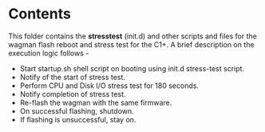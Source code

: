 # Contents

This folder contains the __stresstest__ (init.d) and other scripts and files for the wagman flash reboot and stress test for the C1+. A brief
description on the execution logic follows -
* Start startup.sh shell script on booting using init.d stress-test script.
* Notify of the start of stress test.
* Perform CPU and Disk I/O stress test for 180 seconds.
* Notify completion of stress test.
* Re-flash the wagman with the same firmware.
* On successful flashing, shutdown.
* If flashing is unsuccessful, stay on.
